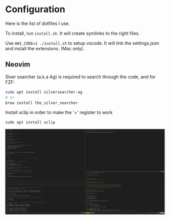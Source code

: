 # Configuration

Here is the list of dotfiles I use.

To install, run `install.sh`. It will create symlinks to the right files.

Use `HAS_CODE=1 ./install.sh` to setup vscode. It will link the settings.json and install the extensions. (Mac only).

## Neovim 

Siver searcher (a.k.a Ag) is required to search through the code, and for FZF:

```bash
sudo apt install silversearcher-ag
# or
brew install the_silver_searcher
```

Install xclip in order to make the '+' register to work
```
sudo apt install xclip
```


![screenshot](./screenshot/vim.png)

